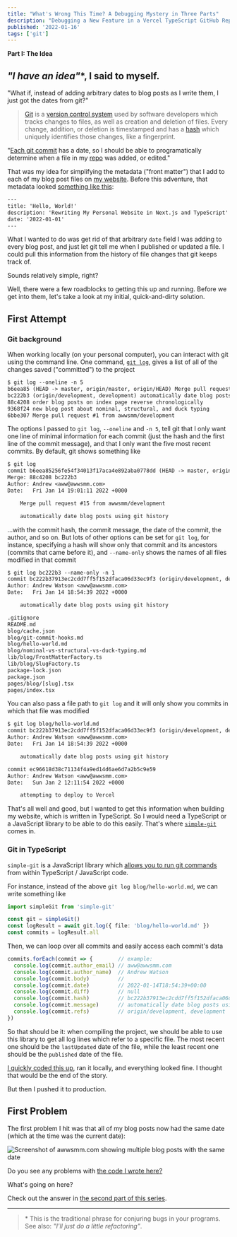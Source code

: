 ```yaml
---
title: "What's Wrong This Time? A Debugging Mystery in Three Parts"
description: "Debugging a New Feature in a Vercel TypeScript GitHub Repo"
published: '2022-01-16'
tags: ['git']
---
```


**Part I: The Idea**

## _"I have an idea"_*, I said to myself.

"What if, instead of adding arbitrary dates to blog posts as I write them, I just got the dates from git?"

> [Git](https://git-scm.com/) is a [version control system](https://www.atlassian.com/git/tutorials/what-is-version-control) used by software developers which tracks changes to files, as well as creation and deletion of files. Every change, addition, or deletion is timestamped and has a [hash](https://en.wikipedia.org/wiki/Hash_function) which uniquely identifies those changes, like a fingerprint.

"[Each git commit](https://github.com/awwsmm/awwsmm.com/commits/master) has a date, so I should be able to programatically determine when a file in my [repo](https://www.gitkraken.com/learn/git/tutorials/what-is-a-git-repository) was added, or edited."

That was my idea for simplifying the metadata ("front matter") that I add to each of my blog post files on [my website](https://github.com/awwsmm/awwsmm.com). Before this adventure, that metadata looked [something like this](https://raw.githubusercontent.com/awwsmm/awwsmm.com/ec96618d38c71134f4a9ed14d6ae6d7a2b5c9e59/blog/hello-world.md):

```txt
---
title: 'Hello, World!'
description: 'Rewriting My Personal Website in Next.js and TypeScript'
date: '2022-01-01'
---
```

What I wanted to do was get rid of that arbitrary `date` field I was adding to every blog post, and just let git tell me when I published or updated a file. I could pull this information from the history of file changes that git keeps track of.

Sounds relatively simple, right?

Well, there were a few roadblocks to getting this up and running. Before we get into them, let's take a look at my initial, quick-and-dirty solution.

## First Attempt

### Git background

When working locally (on your personal computer), you can interact with git using the command line. One command, [`git log`](https://git-scm.com/docs/git-log), gives a list of all of the changes saved ("committed") to the project

```txt
$ git log --oneline -n 5
b6eea85 (HEAD -> master, origin/master, origin/HEAD) Merge pull request #15 from awwsmm/development
bc222b3 (origin/development, development) automatically date blog posts using git history
88c4208 order blog posts on index page reverse chronologically
9368f24 new blog post about nominal, structural, and duck typing
6bbe307 Merge pull request #1 from awwsmm/development
```

The options I passed to `git log`, `--oneline` and `-n 5`, tell git that I only want one line of minimal information for each commit (just the hash and the first line of the commit message), and that I only want the five most recent commits. By default, git shows something like

```txt
$ git log
commit b6eea85256fe54f34013f17aca4e892aba0778dd (HEAD -> master, origin/master, origin/HEAD)
Merge: 88c4208 bc222b3
Author: Andrew <aww@awwsmm.com>
Date:   Fri Jan 14 19:01:11 2022 +0000

    Merge pull request #15 from awwsmm/development

    automatically date blog posts using git history
```

...with the commit hash, the commit message, the date of the commit, the author, and so on. But lots of other options can be set for `git log`, for instance, specifying a hash will show only that commit and its ancestors (commits that came before it), and `--name-only` shows the names of all files modified in that commit

```txt
$ git log bc222b3 --name-only -n 1
commit bc222b37913ec2cdd7ff5f152dfaca06d33ec9f3 (origin/development, development)
Author: Andrew Watson <aww@awwsmm.com>
Date:   Fri Jan 14 18:54:39 2022 +0000

    automatically date blog posts using git history

.gitignore
README.md
blog/cache.json
blog/git-commit-hooks.md
blog/hello-world.md
blog/nominal-vs-structural-vs-duck-typing.md
lib/blog/FrontMatterFactory.ts
lib/blog/SlugFactory.ts
package-lock.json
package.json
pages/blog/[slug].tsx
pages/index.tsx
```

You can also pass a file path to `git log` and it will only show you commits in which that file was modified

```txt
$ git log blog/hello-world.md
commit bc222b37913ec2cdd7ff5f152dfaca06d33ec9f3 (origin/development, development)
Author: Andrew Watson <aww@awwsmm.com>
Date:   Fri Jan 14 18:54:39 2022 +0000

    automatically date blog posts using git history

commit ec96618d38c71134f4a9ed14d6ae6d7a2b5c9e59
Author: Andrew Watson <aww@awwsmm.com>
Date:   Sun Jan 2 12:11:54 2022 +0000

    attempting to deploy to Vercel
```

That's all well and good, but I wanted to get this information when building my website, which is written in TypeScript. So I would need a TypeScript or a JavaScript library to be able to do this easily. That's where [`simple-git`](https://www.npmjs.com/package/simple-git) comes in.

### Git in TypeScript

`simple-git` is a JavaScript library which [allows you to run git commands](https://github.com/steveukx/git-js) from within TypeScript / JavaScript code.

For instance, instead of the above `git log blog/hello-world.md`, we can write something like

```ts
import simpleGit from 'simple-git'

const git = simpleGit()
const logResult = await git.log({ file: 'blog/hello-world.md' })
const commits = logResult.all
```

Then, we can loop over all commits and easily access each commit's data

```ts
commits.forEach(commit => {        // example:
  console.log(commit.author_email) // aww@awwsmm.com
  console.log(commit.author_name)  // Andrew Watson
  console.log(commit.body)         //
  console.log(commit.date)         // 2022-01-14T18:54:39+00:00
  console.log(commit.diff)         // null
  console.log(commit.hash)         // bc222b37913ec2cdd7ff5f152dfaca06d33ec9f3
  console.log(commit.message)      // automatically date blog posts using git history
  console.log(commit.refs)         // origin/development, development
})
```

So that should be it: when compiling the project, we should be able to use this library to get all log lines which refer to a specific file. The most recent one should be the `lastUpdated` date of the file, while the least recent one should be the `published` date of the file.

[I quickly coded this up](https://github.com/awwsmm/awwsmm.com/commit/69e038a919e448251fa2211a9fcf3fda914812fe), ran it locally, and everything looked fine. I thought that would be the end of the story.

But then I pushed it to production.

## First Problem

The first problem I hit was that all of my blog posts now had the same date (which at the time was the current date):

![Screenshot of awwsmm.com showing multiple blog posts with the same date](https://i.imgur.com/C0WGWdp.png)

Do you see any problems with [the code I wrote here?](https://github.com/awwsmm/awwsmm.com/commit/69e038a919e448251fa2211a9fcf3fda914812fe)

What's going on here?

Check out the answer in [the second part of this series](https://www.awwsmm.com/blog/whats-wrong-this-time-part-2).

---

> \* This is the traditional phrase for conjuring bugs in your programs. See also: _"I'll just do a little refactoring"_.